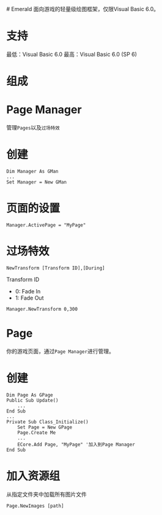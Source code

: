 ﻿﻿﻿﻿﻿# Emerald
面向游戏的轻量级绘图框架，仅限Visual Basic 6.0。

# 支持
最低：Visual Basic 6.0 
最高：Visual Basic 6.0 (SP 6)

# 组成
# Page Manager
管理```Pages```以及```过场特效```  
# 创建
```VBS
Dim Manager As GMan  
...
Set Manager = New GMan
```
# 页面的设置
```VBS
Manager.ActivePage = "MyPage"
```
# 过场特效
```VBS
NewTransform [Transform ID],[During]  
```
Transform ID  
- 0: Fade In
- 1: Fade Out  
```VBS
Manager.NewTransform 0,300
```

# Page
你的游戏页面，通过`Page Manager`进行管理。
# 创建
```VBS
Dim Page As GPage
Public Sub Update()
    ...
End Sub
...
Private Sub Class_Initialize()
    Set Page = New GPage
    Page.Create Me
    ...
    ECore.Add Page, "MyPage" '加入到Page Manager
End Sub
```
# 加入资源组
从指定文件夹中加载所有图片文件
```VBS
Page.NewImages [path]
```
